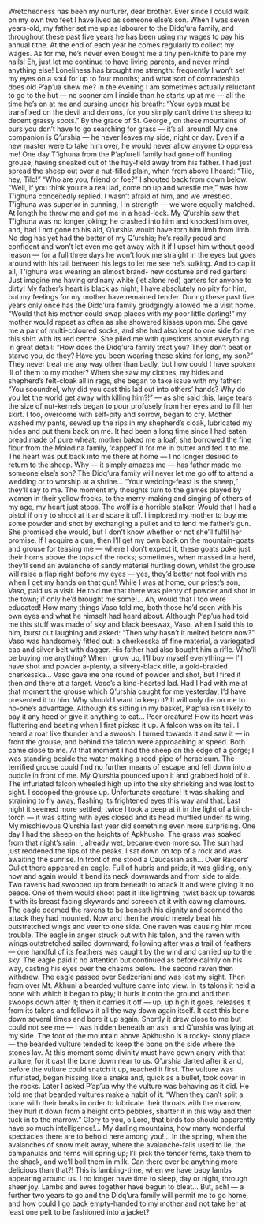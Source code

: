 Wretchedness has been my nurturer, dear brother. Ever since I could walk on my own
two feet I have lived as someone else’s son. When I was seven years-old, my father set
me up as labourer to the Didq’ura family, and throughout these past five years he has been
using my wages to pay his annual tithe. At the end of each year he comes regularly to
collect my wages. As for me, he’s never even bought me a tiny pen-knife to pare my
nails! Eh, just let me continue to have living parents, and never mind anything else!
Loneliness has brought me strength: frequently I won’t set my eyes on a soul for up to
four months; and what sort of comradeship does old P’ap’ua shew me? In the evening I
am sometimes actually reluctant to go to the hut — no sooner am I inside than he starts
up at me — all the time he’s on at me and cursing under his breath: “Your eyes must be
transfixed on the devil and demons, for you simply can’t drive the sheep to decent grassy
spots.” By the grace of St. George
, on these mountains of ours you don’t have to go
searching for grass — it’s all around!
My one companion is Q’urshia
— he never leaves my side, night or day. Even if a
new master were to take him over, he would never allow anyone to oppress me! One day
T’ighuna from the P’ap’ureli family had gone off hunting grouse, having sneaked out of
the hay-field away from his father. I had just spread the sheep out over a nut-filled plain,
when from above I heard: “Tilo, hey, Tilo!”
“Who are you, friend or foe?” I shouted back from down below.
“Well, if you think you’re a real lad, come on up and wrestle me,” was how T’ighuna
conceitedly replied. I wasn’t afraid of him, and we wrestled. T’ighuna was superior in
cunning, I in strength — we were equally matched. At length he threw me and got me in
a head-lock. My Q’urshia saw that T’ighuna was no longer joking; he crashed into him
and knocked him over, and, had I not gone to his aid, Q’urshia would have torn him limb
from limb. No dog has yet had the better of my Q’urshia; he’s really proud and confident
and won’t let even me get away with it if I upset him without good reason — for a full
three days he won’t look me straight in the eyes but goes around with his tail between his 
legs to let me see he’s sulking. And to cap it all, T’ighuna was wearing an almost brand-
new costume and red garters! Just imagine me having ordinary white (let alone red)
garters for anyone to dirty!
My father’s heart is black as night; I have absolutely no pity for him, but my feelings
for my mother have remained tender. During these past five years only once has the
Didq’ura family grudgingly allowed me a visit home. “Would that his mother could swap
places with my poor little darling!” my mother would repeat as often as she showered
kisses upon me. She gave me a pair of multi-coloured socks, and she had also kept to one
side for me this shirt with its red centre. She plied me with questions about everything in
great detail: “How does the Didq’ura family treat you? They don’t beat or starve you, do
they? Have you been wearing these skins for long, my son?” They never treat me any
way other than badly, but how could I have spoken ill of them to my mother? When she
saw my clothes, my hides and shepherd’s felt-cloak all in rags, she began to take issue
with my father: “You scoundrel, why did you cast this lad out into others’ hands? Why
do you let the world get away with killing him?!” — as she said this, large tears the size
of nut-kernels began to pour profusely from her eyes and to fill her skirt. I too, overcome
with self-pity and sorrow, began to cry.
Mother washed my pants, sewed up the rips in my shepherd’s cloak, lubricated my
hides and put them back on me. It had been a long time since I had eaten bread made of
pure wheat; mother baked me a loaf; she borrowed the fine flour from the Molodina
family, ‘capped’ it for me in butter and fed it to me. The heart was put back into me there
at home — I no longer desired to return to the sheep. Why — it simply amazes me —
has father made me someone else’s son? The Didq’ura family will never let me go off to
attend a wedding or to worship at a shrine… “Your wedding-feast is the sheep,” they’ll
say to me. The moment my thoughts turn to the games played by women in their yellow
frocks, to the merry-making and singing of others of my age, my heart just stops.
The wolf is a horrible stalker. Would that I had a pistol if only to shoot at it and scare
it off. I implored my mother to buy me some powder and shot by exchanging a pullet and
to lend me father’s gun. She promised she would, but I don’t know whether or not she’ll
fulfil her promise. If I acquire a gun, then I’ll get my own back on the mountain-goats
and grouse for teasing me — where I don’t expect it, these goats poke just their horns 
above the tops of the rocks; sometimes, when massed in a herd, they’ll send an avalanche
of sandy material hurtling down, whilst the grouse will raise a flap right before my eyes
— yes, they’d better not fool with me when I get my hands on that gun!
While I was at home, our priest’s son, Vaso, paid us a visit. He told me that there was
plenty of powder and shot in the town; if only he’d brought me some!... Ah, would that I
too were educated! How many things Vaso told me, both those he’d seen with his own
eyes and what he himself had heard about. Although P’ap’ua had told me this stuff was
made of sky and black beeswax, Vaso, when I said this to him, burst out laughing and
asked: “Then why hasn’t it melted before now?”
Vaso was handsomely fitted out: a cherkesska of fine material, a
variegated cap and silver belt with dagger. His father had also bought him a rifle. Who’ll
be buying me anything? When I grow up, I’ll buy myself everything — I’ll have shot and
powder a-plenty, a silvery-black rifle, a gold-braided cherkesska… Vaso gave me one
round of powder and shot, but I fired it then and there at a target. Vaso’s a kind-hearted
lad. Had I had with me at that moment the grouse which Q’urshia caught for me
yesterday, I’d have presented it to him. Why should I want to keep it? It will only die on
me to no-one’s advantage. Although it’s sitting in my basket, P’ap’ua isn’t likely to pay it
any heed or give it anything to eat…
Poor creature! How its heart was fluttering and beating when I first picked it up. A
falcon was on its tail. I heard a roar like thunder and a swoosh. I turned towards it and
saw it — in front the grouse, and behind the falcon were approaching at speed. Both
came close to me. At that moment I had the sheep on the edge of a gorge; I was standing
beside the water making a reed-pipe of heracleum. The terrified grouse could find no
further means of escape and fell down into a puddle in front of me. My Q’urshia pounced
upon it and grabbed hold of it. The infuriated falcon wheeled high up into the sky
shrieking and was lost to sight. I scooped the grouse up. Unfortunate creature! It was
shaking and straining to fly away, flashing its frightened eyes this way and that. Last
night it seemed more settled; twice I took a peep at it in the light of a birch-torch — it
was sitting with eyes closed and its head muffled under its wing.
My mischievous Q’urshia last year did something even more surprising. One day I had
the sheep on the heights of Apkhusho. The grass was soaked from that night’s rain. I, 
already wet, became even more so. The sun had just reddened the tips of the peaks. I sat
down on top of a rock and was awaiting the sunrise. In front of me stood a Caucasian
ash… Over Raiders’ Gullet there appeared an eagle. Full of hubris and pride, it was
gliding, only now and again would it bend its neck downwards and from side to side.
Two ravens had swooped up from beneath to attack it and were giving it no peace. One of
them would shoot past it like lightning, twist back up towards it with its breast facing
skywards and screech at it with cawing clamours. The eagle deemed the ravens to be
beneath his dignity and scorned the attack they had mounted. Now and then he would
merely beat his outstretched wings and veer to one side. One raven was causing him more
trouble. The eagle in anger struck out with his talon, and the raven with wings
outstretched sailed downward; following after was a trail of feathers — one handful of its
feathers was caught by the wind and carried up to the sky. The eagle paid it no attention
but continued as before calmly on his way, casting his eyes over the chasms below. The
second raven then withdrew. The eagle passed over Sadzeriani and was lost my sight.
Then from over Mt. Akhuni a bearded vulture came into view. In its talons it held a
bone with which it began to play; it hurls it onto the ground and then swoops down after
it; then it carries it off — up, up high it goes, releases it from its talons and follows it all
the way down again itself. It cast this bone down several times and bore it up again.
Shortly it drew close to me but could not see me — I was hidden beneath an ash, and
Q’urshia was lying at my side. The foot of the mountain above Apkhusho is a rocky-
stony place — the bearded vulture tended to keep the bone on the side where the stones
lay. At this moment some divinity must have gown angry with that vulture, for it cast the
bone down near to us. Q’urshia darted after it and, before the vulture could snatch it up,
reached it first. The vulture was infuriated, began hissing like a snake and, quick as a
bullet, took cover in the rocks. Later I asked P’ap’ua why the vulture was behaving as it
did. He told me that bearded vultures make a habit of it: “When they can’t split a bone
with their beaks in order to lubricate their throats with the marrow, they hurl it down
from a height onto pebbles, shatter it in this way and then tuck in to the marrow.” Glory
to you, o Lord, that birds too should apparently have so much intelligence!... My darling
mountains, how many wonderful spectacles there are to behold here among you!... In the
spring, when the avalanches of snow melt away, where the avalanche-falls used to lie, the 
campanulas and ferns will spring up; I’ll pick the tender ferns, take them to the shack,
and we’ll boil them in milk. Can there ever be anything more delicious than that?!
This is lambing-time, when we have baby lambs appearing around us. I no longer have
time to sleep, day or night, through sheer joy. Lambs and ewes together have begun to
bleat… But, ach! — a further two years to go and the Didq’ura family will permit me to
go home, and how could I go back empty-handed to my mother and not take her at least
one pelt to be fashioned into a jacket?